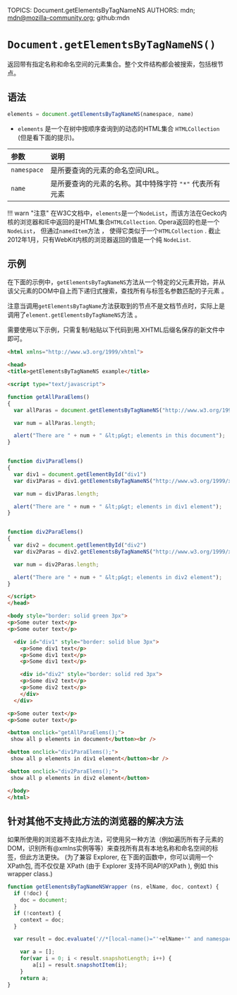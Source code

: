 TOPICS: Document.getElementsByTagNameNS
AUTHORS: mdn; mdn@mozilla-community.org; github:mdn

# `Document.getElementsByTagNameNS()`

返回带有指定名称和命名空间的元素集合。整个文件结构都会被搜索，包括根节点。

## 语法

```javascript
elements = document.getElementsByTagNameNS(namespace, name)
```

- `elements` 是一个在树中按顺序查询到的动态的HTML集合 `HTMLCollection` (但是看下面的提示)。

| 参数 | 说明 |
| :-- | :-- |
| `namespace` | 是所要查询的元素的命名空间URL。 |
| `name` | 是所要查询的元素的名称。其中特殊字符 `"*"` 代表所有元素 |

!!! warn "注意"
    在W3C文档中，`elements`是一个`NodeList`，而该方法在Gecko内核的浏览器和IE中返回的是HTML集合`HTMLCollection`. Opera返回的也是一个 `NodeList`，
    但通过`namedItem`方法 ， 使得它类似于一个`HTMLCollection` . 截止2012年1月，只有WebKit内核的浏览器返回的值是一个纯 `NodeList`.

## 示例

在下面的示例中，`getElementsByTagNameNS`方法从一个特定的父元素开始，并从该父元素的DOM中自上而下递归式搜索，查找所有与标签名参数匹配的子元素 。

注意当调用`getElementsByTagName`方法获取到的节点不是文档节点时，实际上是调用了`element.getElementsByTagNameNS`方法 。

需要使用以下示例，只需复制/粘贴以下代码到用.XHTML后缀名保存的新文件中即可。

```html
<html xmlns="http://www.w3.org/1999/xhtml">

<head>
<title>getElementsByTagNameNS example</title>

<script type="text/javascript">

function getAllParaElems()
{
  var allParas = document.getElementsByTagNameNS("http://www.w3.org/1999/xhtml", "p");

  var num = allParas.length;

  alert("There are " + num + " &lt;p&gt; elements in this document");
}


function div1ParaElems()
{
  var div1 = document.getElementById("div1")
  var div1Paras = div1.getElementsByTagNameNS("http://www.w3.org/1999/xhtml", "p");

  var num = div1Paras.length;

  alert("There are " + num + " &lt;p&gt; elements in div1 element");
}


function div2ParaElems()
{
  var div2 = document.getElementById("div2")
  var div2Paras = div2.getElementsByTagNameNS("http://www.w3.org/1999/xhtml", "p");

  var num = div2Paras.length;

  alert("There are " + num + " &lt;p&gt; elements in div2 element");
}

</script>
</head>

<body style="border: solid green 3px">
<p>Some outer text</p>
<p>Some outer text</p>

  <div id="div1" style="border: solid blue 3px">
    <p>Some div1 text</p>
    <p>Some div1 text</p>
    <p>Some div1 text</p>

    <div id="div2" style="border: solid red 3px">
    <p>Some div2 text</p>
    <p>Some div2 text</p>
    </div>
  </div>

<p>Some outer text</p>
<p>Some outer text</p>

<button onclick="getAllParaElems();">
 show all p elements in document</button><br />

<button onclick="div1ParaElems();">
 show all p elements in div1 element</button><br />

<button onclick="div2ParaElems();">
 show all p elements in div2 element</button>

</body>
</html>
```

## 针对其他不支持此方法的浏览器的解决方法

如果所使用的浏览器不支持此方法，可使用另一种方法（例如遍历所有子元素的DOM，识别所有@xmlns实例等等）来查找所有具有本地名称和命名空间的标签，但此方法更快。 (为了兼容 Explorer,
在下面的函数中，你可以调用一个XPath包, 而不仅仅是 XPath (由于 Explorer 支持不同API的XPath ), 例如 this wrapper class.)

```javascript
function getElementsByTagNameNSWrapper (ns, elName, doc, context) {
  if (!doc) {
    doc = document;
  }
  if (!context) {
    context = doc;
  }

  var result = doc.evaluate('//*[local-name()="'+elName+'" and namespace-uri() = "'+ns+'"]', context, null, XPathResult.ORDERED_NODE_SNAPSHOT_TYPE, null);

    var a = [];
    for(var i = 0; i < result.snapshotLength; i++) {
        a[i] = result.snapshotItem(i);
    }
    return a;
}
```
